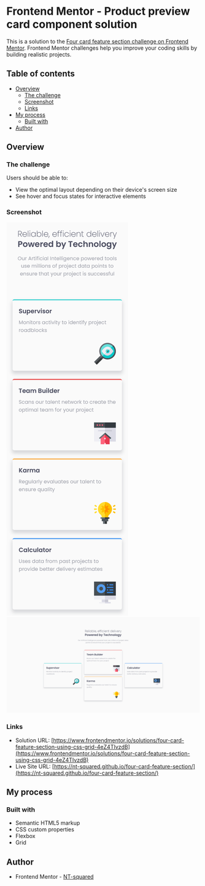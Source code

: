 # Frontend Mentor - Product preview card component solution

This is a solution to the [Four card feature section challenge on Frontend Mentor](https://www.frontendmentor.io/challenges/four-card-feature-section-weK1eFYK). Frontend Mentor challenges help you improve your coding skills by building realistic projects.

## Table of contents

- [Overview](#overview)
  - [The challenge](#the-challenge)
  - [Screenshot](#screenshot)
  - [Links](#links)
- [My process](#my-process)
  - [Built with](#built-with)
- [Author](#author)

## Overview

### The challenge

Users should be able to:

- View the optimal layout depending on their device's screen size
- See hover and focus states for interactive elements

### Screenshot

![mobile-view](./screenshot/mobile-version.png)
![desktop-view](./screenshot/desktop-version.png)

### Links

- Solution URL: [https://www.frontendmentor.io/solutions/four-card-feature-section-using-css-grid-4eZ4TIvzdB](https://www.frontendmentor.io/solutions/four-card-feature-section-using-css-grid-4eZ4TIvzdB)
- Live Site URL: [https://nt-squared.github.io/four-card-feature-section/](https://nt-squared.github.io/four-card-feature-section/)

## My process

### Built with

- Semantic HTML5 markup
- CSS custom properties
- Flexbox
- Grid

## Author

- Frontend Mentor - [NT-squared](https://www.frontendmentor.io/profile/nt-squared)
